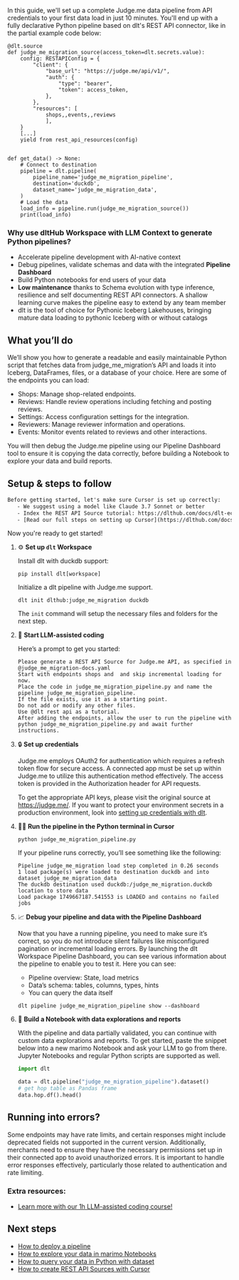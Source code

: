 In this guide, we'll set up a complete Judge.me data pipeline from API credentials to your first data load in just 10 minutes. You'll end up with a fully declarative Python pipeline based on dlt's REST API connector, like in the partial example code below:

```python-outcome
@dlt.source
def judge_me_migration_source(access_token=dlt.secrets.value):
    config: RESTAPIConfig = {
        "client": {
            "base_url": "https://judge.me/api/v1/",
            "auth": {
                "type": "bearer",
                "token": access_token,
            },
        },
        "resources": [
            shops,,events,,reviews
            ],
    }
    [...]
    yield from rest_api_resources(config)


def get_data() -> None:
    # Connect to destination
    pipeline = dlt.pipeline(
        pipeline_name='judge_me_migration_pipeline',
        destination='duckdb',
        dataset_name='judge_me_migration_data', 
    )
    # Load the data
    load_info = pipeline.run(judge_me_migration_source())
    print(load_info) 
```

### Why use dltHub Workspace with LLM Context to generate Python pipelines?

- Accelerate pipeline development with AI-native context
- Debug pipelines, validate schemas and data with the integrated **Pipeline Dashboard**
- Build Python notebooks for end users of your data
- **Low maintenance** thanks to Schema evolution with type inference, resilience and self documenting REST API connectors. A shallow learning curve makes the pipeline easy to extend by any team member
- dlt is the tool of choice for Pythonic Iceberg Lakehouses, bringing mature data loading to pythonic Iceberg with or without catalogs

## What you’ll do

We’ll show you how to generate a readable and easily maintainable Python script that fetches data from judge_me_migration’s API and loads it into Iceberg, DataFrames, files, or a database of your choice. Here are some of the endpoints you can load:

- Shops: Manage shop-related endpoints.
- Reviews: Handle review operations including fetching and posting reviews.
- Settings: Access configuration settings for the integration.
- Reviewers: Manage reviewer information and operations.
- Events: Monitor events related to reviews and other interactions.

You will then debug the Judge.me pipeline using our Pipeline Dashboard tool to ensure it is copying the data correctly, before building a Notebook to explore your data and build reports.

## Setup & steps to follow

```default
Before getting started, let's make sure Cursor is set up correctly:
   - We suggest using a model like Claude 3.7 Sonnet or better
   - Index the REST API Source tutorial: https://dlthub.com/docs/dlt-ecosystem/verified-sources/rest_api/ and add it to context as **@dlt rest api**
   - [Read our full steps on setting up Cursor](https://dlthub.com/docs/dlt-ecosystem/llm-tooling/cursor-restapi#23-configuring-cursor-with-documentation)
```

Now you're ready to get started!

1. ⚙️ **Set up `dlt` Workspace**
    
    Install dlt with duckdb support:
    ```shell
    pip install dlt[workspace]
    ```

    Initialize a dlt pipeline with Judge.me support.
    ```shell
    dlt init dlthub:judge_me_migration duckdb
    ```

    The `init` command will setup the necessary files and folders for the next step.
    
2. 🤠 **Start LLM-assisted coding**
    
    Here’s a prompt to get you started:
    
    ```prompt
    Please generate a REST API Source for Judge.me API, as specified in @judge_me_migration-docs.yaml 
    Start with endpoints shops and  and skip incremental loading for now. 
    Place the code in judge_me_migration_pipeline.py and name the pipeline judge_me_migration_pipeline. 
    If the file exists, use it as a starting point. 
    Do not add or modify any other files. 
    Use @dlt rest api as a tutorial. 
    After adding the endpoints, allow the user to run the pipeline with python judge_me_migration_pipeline.py and await further instructions.
    ```

    
3. 🔒 **Set up credentials** 
    
    Judge.me employs OAuth2 for authentication which requires a refresh token flow for secure access. A connected app must be set up within Judge.me to utilize this authentication method effectively. The access token is provided in the Authorization header for API requests.
    
    To get the appropriate API keys, please visit the original source at https://judge.me/.
    If you want to protect your environment secrets in a production environment, look into [setting up credentials with dlt](https://dlthub.com/docs/walkthroughs/add_credentials).
    
4. 🏃‍♀️ **Run the pipeline in the Python terminal in Cursor**
    
    ```shell
    python judge_me_migration_pipeline.py
    ```
    
    If your pipeline runs correctly, you’ll see something like the following:
    
    ```shell
    Pipeline judge_me_migration load step completed in 0.26 seconds
    1 load package(s) were loaded to destination duckdb and into dataset judge_me_migration_data
    The duckdb destination used duckdb:/judge_me_migration.duckdb location to store data
    Load package 1749667187.541553 is LOADED and contains no failed jobs
    ```
    
5. 📈 **Debug your pipeline and data with the Pipeline Dashboard**

    Now that you have a running pipeline, you need to make sure it’s correct, so you do not introduce silent failures like misconfigured pagination or incremental loading errors. By launching the dlt Workspace Pipeline Dashboard, you can see various information about the pipeline to enable you to test it. Here you can see:
    - Pipeline overview: State, load metrics
    - Data’s schema: tables, columns, types, hints
    - You can query the data itself
    
    ```shell
    dlt pipeline judge_me_migration_pipeline show --dashboard
    ```
    
6. 🐍 **Build a Notebook with data explorations and reports**

    With the pipeline and data partially validated, you can continue with custom data explorations and reports. To get started, paste the snippet below into a new marimo Notebook and ask your LLM to go from there. Jupyter Notebooks and regular Python scripts are supported as well.

    
    ```python
    import dlt

   data = dlt.pipeline("judge_me_migration_pipeline").dataset()
   # get hop table as Pandas frame
   data.hop.df().head()
    ```

## Running into errors?

Some endpoints may have rate limits, and certain responses might include deprecated fields not supported in the current version. Additionally, merchants need to ensure they have the necessary permissions set up in their connected app to avoid unauthorized errors. It is important to handle error responses effectively, particularly those related to authentication and rate limiting.

### Extra resources:

- [Learn more with our 1h LLM-assisted coding course!](https://www.youtube.com/watch?v=GGid70rnJuM)

## Next steps

- [How to deploy a pipeline](https://dlthub.com/docs/walkthroughs/deploy-a-pipeline)
- [How to explore your data in marimo Notebooks](https://dlthub.com/docs/general-usage/dataset-access/marimo)
- [How to query your data in Python with dataset](https://dlthub.com/docs/general-usage/dataset-access/dataset)
- [How to create REST API Sources with Cursor](https://dlthub.com/docs/dlt-ecosystem/llm-tooling/cursor-restapi)